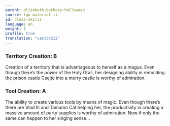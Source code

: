 ```yaml
---
parent: elisabeth-bathory-halloween
source: fgo-material-ii
id: class-skills
language: en
weight: 1
profile: true
translation: "castor212"
---
```


### Territory Creation: B

Creation of a territory that is advantageous to herself as a magus.
Even though there’s the power of the Holy Grail, her designing ability in remolding the prison castle Csejte into a merry castle is worthy of admiration.

### Tool Creation: A

The ability to create various tools by means of magic.
Even though there’s there are Vlad III and Tamamo Cat helping her, the productivity in creating a massive amount of party supplies is worthy of admiration. Now if only the same can happen to her singing sense…
